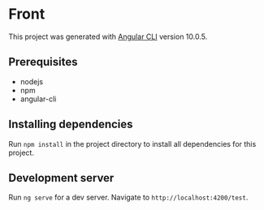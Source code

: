 # Front

This project was generated with [Angular CLI](https://github.com/angular/angular-cli) version 10.0.5.

## Prerequisites

- nodejs
- npm
- angular-cli

## Installing dependencies

Run `npm install` in the project directory to install all dependencies for this project.

## Development server

Run `ng serve` for a dev server. Navigate to `http://localhost:4200/test`.

